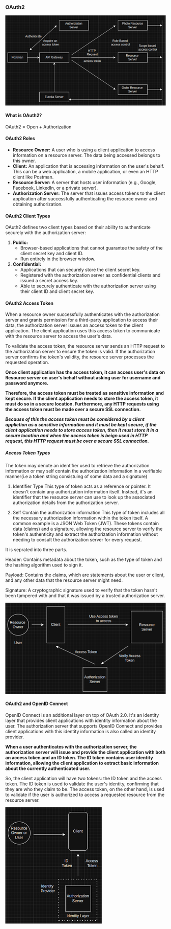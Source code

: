 ### OAuth2

![alt text](image.png)

#### What is OAuth2?

OAuth2 = Open + Authorization

#### OAuth2 Roles

*   **Resource Owner:** A user who is using a client application to access information on a resource server. The data being accessed belongs to this owner.
*   **Client:** An application that is accessing information on the user's behalf. This can be a web application, a mobile application, or even an HTTP client like Postman.
*   **Resource Server:** A server that hosts user information (e.g., Google, Facebook, LinkedIn, or a private server).
*   **Authorization Server:** The server that issues access tokens to the client application after successfully authenticating the resource owner and obtaining authorization.

#### OAuth2 Client Types

OAuth2 defines two client types based on their ability to authenticate securely with the authorization server:

1.  **Public:**
    *   Browser-based applications that cannot guarantee the safety of the client secret key and client ID.
    *   Run entirely in the browser window.
2.  **Confidential:**
    *   Applications that can securely store the client secret key.
    *   Registered with the authorization server as confidential clients and issued a secret access key.
    *   Able to securely authenticate with the authorization server using their client ID and client secret key.

#### OAuth2 Access Token

When a resource owner successfully authenticates with the authorization server and grants permission for a third-party application to access their data, the authorization server issues an access token to the client application. The client application uses this access token to communicate with the resource server to access the user's data.

To validate the access token, the resource server sends an HTTP request to the authorization server to ensure the token is valid. If the authorization server confirms the token's validity, the resource server processes the requested operation.

**Once client application has the access token, it can access user's data on Resource server on user's behalf without asking user for username and password anymore.**

**Therefore, the access token must be treated as sensitive information and kept secure. If the client application needs to store the access token, it must do so in a secure location. Furthermore, any HTTP requests using the access token must be made over a secure SSL connection.**

***Because of this the access token must be considered by a client appliction as a sensitive information and it must be kept secure, if the client application needs to store  access token, then it must store it in a secure location and when the access token is beign used in HTTP request, this HTTP request must be over a secure SSL connection.***

##### Access Token Types
The token may denote an identifier used to retrieve the authorization information or may self contain the authorization information in a verifiable manner(i.e a token string consistuing of some data and a signature)

1. Identifier Type
This type of token acts as a reference or pointer. It doesn't contain any authorization information itself. Instead, it's an identifier that the resource server can use to look up the associated authorization details from the authorization server.

2. Self Contain the authorization information
This type of token includes all the necessary authorization information within the token itself. A common example is a JSON Web Token (JWT). These tokens contain data (claims) and a signature, allowing the resource server to verify the token's authenticity and extract the authorization information without needing to consult the authorization server for every request.

It is seprated into three parts. 

Header: Contains metadata about the token, such as the type of token and the hashing algorithm used to sign it.

Payload: Contains the claims, which are statements about the user or client, and any other data that the resource server might need.

Signature: A cryptographic signature used to verify that the token hasn't been tampered with and that it was issued by a trusted authorization server.

![JWT Structure](jwt-access-token-flow.png)

#### OAuth2 and OpenID Connect
OpenID Connect is an additional layer on top of OAuth 2.0. It's an identity layer that provides client applications with identity information about the user. The authorization server that supports OpenID Connect and provides client applications with this identity information is also called an identity provider.

**When a user authenticates with the authorization server, the authorization server will issue and provide the client application with both an access token and an ID token. The ID token contains user identity information, allowing the client application to extract basic information about the currently authenticated user.**

So, the client application will have two tokens: the ID token and the access token. The ID token is used to validate the user's identity, confirming that they are who they claim to be. The access token, on the other hand, is used to validate if the user is authorized to access a requested resource from the resource server.

![OpenID Connect Flow](openid-connect-flow.png)


